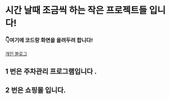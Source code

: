 # 시간 날때 조금씩 하는 작은 프로젝트들 입니다! 

### 👇여기에 코드랑 화면을 올려두려 합니다!
[개인 블로그](https://404-err.tistory.com/)

## 1 번은 주차관리 프로그램입니다 .

## 2 번은 쇼핑몰 입니다.
